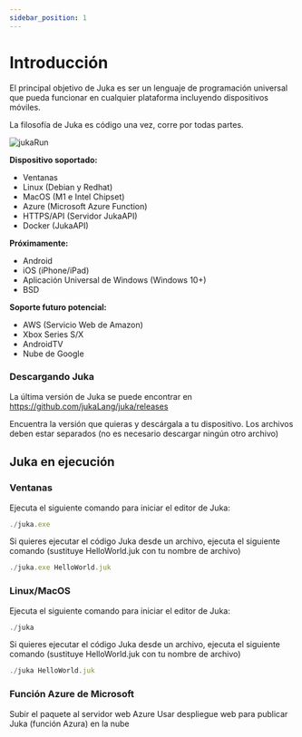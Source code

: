```yaml
---
sidebar_position: 1
---
```


# Introducción

El principal objetivo de Juka es ser un lenguaje de programación universal que pueda funcionar en cualquier plataforma incluyendo dispositivos móviles.

La filosofía de Juka es código una vez, corre por todas partes.

![jukaRun](https://user-images.githubusercontent.com/11934545/171545920-02493491-fa44-40d6-9a5b-46b2f90f8301.gif)

__Dispositivo soportado:__
- Ventanas
- Linux (Debian y Redhat)
- MacOS (M1 e Intel Chipset)
- Azure (Microsoft Azure Function)
- HTTPS/API (Servidor JukaAPI)
- Docker (JukaAPI)

__Próximamente:__
- Android
- iOS (iPhone/iPad)
- Aplicación Universal de Windows (Windows 10+)
- BSD

__Soporte futuro potencial:__
- AWS (Servicio Web de Amazon)
- Xbox Series S/X
- AndroidTV
- Nube de Google


### Descargando Juka
La última versión de Juka se puede encontrar en https://github.com/jukaLang/juka/releases

Encuentra la versión que quieras y descárgala a tu dispositivo. Los archivos deben estar separados (no es necesario descargar ningún otro archivo)

## Juka en ejecución

### Ventanas

Ejecuta el siguiente comando para iniciar el editor de Juka:

```jsx
./juka.exe
```

Si quieres ejecutar el código Juka desde un archivo, ejecuta el siguiente comando (sustituye HelloWorld.juk con tu nombre de archivo)

```jsx
./juka.exe HelloWorld.juk
```

### Linux/MacOS

Ejecuta el siguiente comando para iniciar el editor de Juka:
```jsx
./juka
```

Si quieres ejecutar el código Juka desde un archivo, ejecuta el siguiente comando (sustituye HelloWorld.juk con tu nombre de archivo)

```jsx
./juka HelloWorld.juk
```


### Función Azure de Microsoft

Subir el paquete al servidor web Azure Usar despliegue web para publicar Juka (función Azura) en la nube
